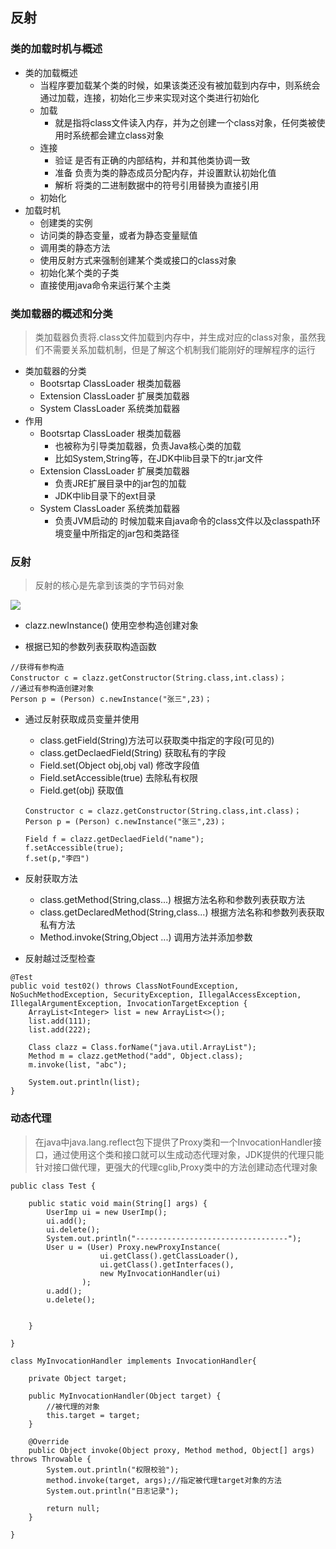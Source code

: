 ## 反射
### 类的加载时机与概述
* 类的加载概述
	* 当程序要加载某个类的时候，如果该类还没有被加载到内存中，则系统会通过加载，连接，初始化三步来实现对这个类进行初始化
	* 加载
		* 就是指将class文件读入内存，并为之创建一个class对象，任何类被使用时系统都会建立class对象
	* 连接
		* 验证 是否有正确的内部结构，并和其他类协调一致
		* 准备 负责为类的静态成员分配内存，并设置默认初始化值
		* 解析 将类的二进制数据中的符号引用替换为直接引用
	* 初始化 
* 加载时机
	* 创建类的实例
	* 访问类的静态变量，或者为静态变量赋值
	* 调用类的静态方法
	* 使用反射方式来强制创建某个类或接口的class对象
	* 初始化某个类的子类
	* 直接使用java命令来运行某个主类

### 类加载器的概述和分类
> 类加载器负责将.class文件加载到内存中，并生成对应的class对象，虽然我们不需要关系加载机制，但是了解这个机制我们能刚好的理解程序的运行

* 类加载器的分类
	* Bootsrtap ClassLoader 根类加载器
	* Extension ClassLoader 扩展类加载器
	* System  ClassLoader   系统类加载器
* 作用
	* Bootsrtap ClassLoader 根类加载器
		* 也被称为引导类加载器，负责Java核心类的加载
		* 比如System,String等，在JDK中lib目录下的tr.jar文件
	* Extension ClassLoader 扩展类加载器
		* 负责JRE扩展目录中的jar包的加载
		* JDK中lib目录下的ext目录
	* System  ClassLoader   系统类加载器
		* 负责JVM启动的 时候加载来自java命令的class文件以及classpath环境变量中所指定的jar包和类路径
	
### 反射
> 反射的核心是先拿到该类的字节码对象

![](http:/yingxs.com/img/java_fanshe01.png)

* clazz.newInstance()  使用空参构造创建对象

* 根据已知的参数列表获取构造函数
```
//获得有参构造
Constructor c = clazz.getConstructor(String.class,int.class)；
//通过有参构造创建对象
Person p = (Person) c.newInstance("张三",23)；

```
* 通过反射获取成员变量并使用
	* class.getField(String)方法可以获取类中指定的字段(可见的)
	* class.getDeclaedField(String) 获取私有的字段
	* Field.set(Object obj,obj val) 修改字段值
	* Field.setAccessible(true) 去除私有权限
	* Field.get(obj) 获取值
	```
	Constructor c = clazz.getConstructor(String.class,int.class)；
	Person p = (Person) c.newInstance("张三",23)；
	
	Field f = clazz.getDeclaedField("name");
	f.setAccessible(true);
	f.set(p,"李四")
	
	```
* 反射获取方法
	* class.getMethod(String,class...) 根据方法名称和参数列表获取方法
	* class.getDeclaredMethod(String,class...) 根据方法名称和参数列表获取私有方法
	* Method.invoke(String,Object ...)		调用方法并添加参数

* 反射越过泛型检查
```
@Test
public void test02() throws ClassNotFoundException, NoSuchMethodException, SecurityException, IllegalAccessException, IllegalArgumentException, InvocationTargetException {
	ArrayList<Integer> list = new ArrayList<>();
	list.add(111);
	list.add(222);
	
	Class clazz = Class.forName("java.util.ArrayList");
	Method m = clazz.getMethod("add", Object.class);
	m.invoke(list, "abc");
	
	System.out.println(list);
}
```

### 动态代理
> 在java中java.lang.reflect包下提供了Proxy类和一个InvocationHandler接口，通过使用这个类和接口就可以生成动态代理对象，JDK提供的代理只能针对接口做代理，更强大的代理cglib,Proxy类中的方法创建动态代理对象

```
public class Test {
	
	public static void main(String[] args) {
		UserImp ui = new UserImp();
		ui.add();
		ui.delete();
		System.out.println("----------------------------------");
		User u = (User) Proxy.newProxyInstance(
					ui.getClass().getClassLoader(),
					ui.getClass().getInterfaces(), 
					new MyInvocationHandler(ui)
				);
		u.add();
		u.delete();
		
		
	}
		
}

class MyInvocationHandler implements InvocationHandler{

	private Object target;
	
	public MyInvocationHandler(Object target) {
		//被代理的对象
		this.target = target;
	}
	
	@Override
	public Object invoke(Object proxy, Method method, Object[] args) throws Throwable {
		System.out.println("权限校验");
		method.invoke(target, args);//指定被代理target对象的方法
		System.out.println("日志记录");
		
		return null;
	}
	
}
```
